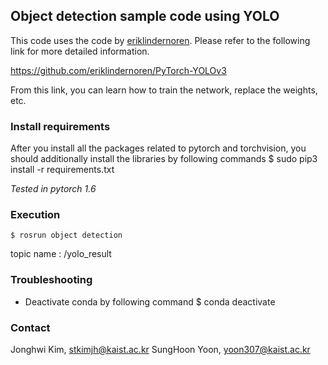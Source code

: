 ## Object detection sample code using YOLO
This code uses the code by [eriklindernoren](https://github.com/eriklindernoren/PyTorch-YOLOv3).
Please refer to the following link for more detailed information.

https://github.com/eriklindernoren/PyTorch-YOLOv3

From this link, you can learn how to train the network, replace the weights, etc.

### Install requirements

After you install all the packages related to pytorch and torchvision, you should additionally install the libraries by following commands
    $ sudo pip3 install -r requirements.txt

*Tested in pytorch 1.6*

### Execution

    $ rosrun object detection

topic name : /yolo_result

### Troubleshooting

- Deactivate conda by following command
    $ conda deactivate

### Contact
Jonghwi Kim, stkimjh@kaist.ac.kr
SungHoon Yoon, yoon307@kaist.ac.kr

